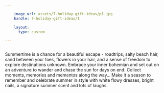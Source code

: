 ```yaml
---

    image_url: assets/7-holiday-gift-ideas/p1.jpg
    handle: 7-holiday-gift-ideas/1

    layout:
      type: custom

---
```

<div class="image col half" style="background-image: url('{{image_url}}')">
  <img src="/holiday/assets/7-holiday-gift-ideas/p1-1.png" alt="">
</div>

<div class="content col half">
  <img id="img-1" src="/holiday/assets/7-holiday-gift-ideas/p1-2.png" alt="">
  <p id="summary">Summertime is a chance for a beautiful escape - roadtrips, salty beach hair, sand between your toes, flowers in your hair, and a sense of freedom to explore destinations unknown. Embrace your inner bohemian and set out on an adventure to wander and chase the sun for days on end. Collect moments, memories and mementos along the way… Make it a season to remember and celebrate summer in style with white flowy dresses, bright nails, a signature summer scent and lots of laughs.</p>
</div>
